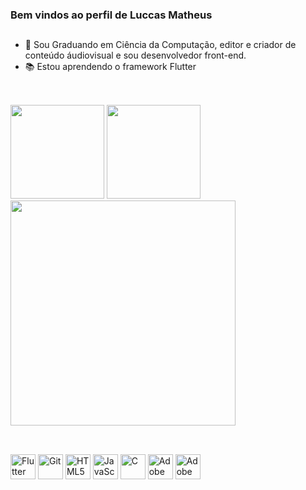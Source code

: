 ### Bem vindos ao perfil de Luccas Matheus
##


- 🔭 Sou Graduando em Ciência da Computação, editor e criador de conteúdo áudiovisual e sou desenvolvedor front-end.
- 📚 Estou aprendendo o framework Flutter
##
</br>

<div>
<img height='150em' src ='https://github-readme-stats.vercel.app/api?username=luccasmcarvalho&show_icons=true&count_private=true&theme=dark&include_all_commits=true'>

<img height='150em' src ='https://github-readme-stats.vercel.app/api/top-langs/?username=luccasmcarvalho&layout=compact&theme=dark'>

<img height='360em' src ='https://github-readme-stats.vercel.app/api/wakatime?username=willianrod&layout=compact&theme=dark'>

</div>

##
</br>

<div>
<img height = '40em' src ='https://cdn.jsdelivr.net/gh/devicons/devicon/icons/flutter/flutter-plain.svg' alt ="Flutter">
<img height = '40em' src ='https://cdn.jsdelivr.net/gh/devicons/devicon/icons/git/git-plain.svg' alt ="Git">
<img height = '40em' src ='https://cdn.jsdelivr.net/gh/devicons/devicon/icons/html5/html5-plain-wordmark.svg' alt ="HTML5">
<img height = '40em' src ='https://cdn.jsdelivr.net/gh/devicons/devicon/icons/javascript/javascript-plain.svg' alt ="JavaScript">
<img height = '40em' src ='https://cdn.jsdelivr.net/gh/devicons/devicon/icons/c/c-plain.svg' alt ="C">
<img height = '40em' src ='https://cdn.jsdelivr.net/gh/devicons/devicon/icons/premierepro/premierepro-plain.svg' alt ="Adobe Premiere Pro">
<img height = '40em' src ='https://cdn.jsdelivr.net/gh/devicons/devicon/icons/photoshop/photoshop-plain.svg' alt ="Adobe Photoshop">

 
</div>


##
##





